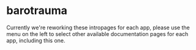 # barotrauma

Currently we're reworking these intropages for each app, please use the menu on the left to select other available documentation pages for each app, including this one.
